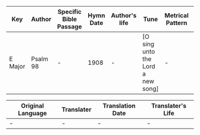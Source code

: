Key | Author   | Specific Bible Passage     |Hymn Date |Author's life |Tune |Metrical Pattern   |Composer/Source
-- | --------- | ---------------------------|----------|--------------|-----|-------------------|-------------  
E Major |Psalm 98 |- |1908 |- |[O sing unto the Lord a new song] |- |J. Barnby

Original Language | Translater | Translation Date   | Translater's Life  
----------------- | --------- | --------------------|-------------     
\- |- |- |-
